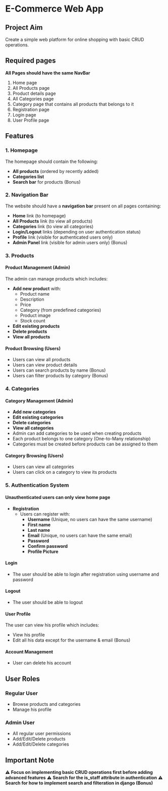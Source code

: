 # E-Commerce Web App


## Project Aim
Create a simple web platform for online shopping with basic CRUD operations.

## Required pages
**All Pages should have the same NavBar**
1. Home page
2. All Products page
3. Product details page
4. All Categories page
5. Category page that contains all products that belongs to it
6. Registration page
7. Login page
8. User Profile page

## Features

### 1. Homepage

The homepage should contain the following:
- **All products** (ordered by recently added)
- **Categories list**
- **Search bar** for products (Bonus)

### 2. Navigation Bar

The website should have a **navigation bar** present on all pages containing:
- **Home** link (to homepage)
- **All Products** link (to view all products)
- **Categories** link (to view all categories)
- **Login/Logout** links (depending on user authentication status)
- **Profile** link (visible for authenticated users only)
- **Admin Panel** link (visible for admin users only) (Bonus)

### 3. Products

#### Product Management (Admin)
The admin can manage products which includes:
- **Add new product** with:
  - Product name
  - Description
  - Price
  - Category (from predefined categories)
  - Product image
  - Stock count
- **Edit existing products**
- **Delete products**
- **View all products**


#### Product Browsing (Users)
- Users can view all products
- Users can view product details
- Users can search products by name (Bonus)
- Users can filter products by category (Bonus)

### 4. Categories

#### Category Management (Admin)
- **Add new categories**
- **Edit existing categories**
- **Delete categories**
- **View all categories**
- Admin can add categories to be used when creating products
- Each product belongs to one category (One-to-Many relationship)
- Categories must be created before products can be assigned to them

#### Category Browsing (Users)
- Users can view all categories
- Users can click on a category to view its products

### 5. Authentication System

#### **Unauthenticated users can only view home page**
- **Registration**
  - Users can register with:
    - **Username** (Unique, no users can have the same username)
    - **First name**
    - **Last name**
    - **Email** (Unique, no users can have the same email)
    - **Password**
    - **Confirm password**
    - **Profile Picture**


#### Login
- The user should be able to login after registration using username and password

#### Logout
- The user should be able to logout

#### User Profile
The user can view his profile which includes:
- View his profile
- Edit all his data except for the username & email (Bonus)

#### Account Management
- User can delete his account 

## User Roles

### Regular User
- Browse products and categories
- Manage his profile

### Admin User
- All regular user permissions
- Add/Edit/Delete products
- Add/Edit/Delete categories



## Important Note
⚠️ **Focus on implementing basic CRUD operations first before adding advanced features**
⚠️ **Search for the is_staff attribute in authentication**
⚠️ **Search for how to implement search and filteration in django (Bonus)**
